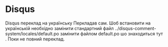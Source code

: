 Disqus
======

Disqus переклад на українську
Перкладав сам. 
Шоб встановити на українській необхідно замінити стандартний файл ../disqus-comment-system/locales/default.po
замінити файлом default.po шо знаходиться тут .
Поки не повний переклад.
